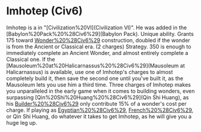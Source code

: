 # Imhotep (Civ6)

Imhotep is a in "[Civilization%20VI](Civilization VI)". He was added in the [Babylon%20Pack%20%28Civ6%29](Babylon Pack).
Unique ability.
Grants 175 toward [Wonder%20%28Civ6%29](wonder) construction, doubled if the wonder is from the Ancient or Classical era. (2 charges)
Strategy.
350 is enough to immediately complete an Ancient Wonder, and almost entirely complete a Classical one. If the [Mausoleum%20at%20Halicarnassus%20%28Civ6%29](Mausoleum at Halicarnassus) is available, use one of Imhotep's charges to almost completely build it, then save the second one until you've built it, as the Mausoleum lets you use him a third time. Three charges of Imhotep makes you unparalleled in the early game when it comes to building wonders, even surpassing [Qin%20Shi%20Huang%20%28Civ6%29](Qin Shi Huang), as his [Builder%20%28Civ6%29](Builders) only contribute 15% of a wonder's cost per charge. If playing as [Egyptian%20%28Civ6%29](Egypt), [French%20%28Civ6%29](France), or Qin Shi Huang, do whatever it takes to get Imhotep, as he will give you a huge leg up.